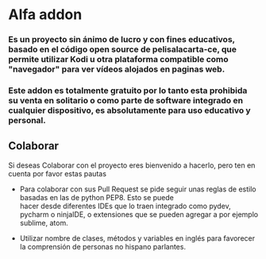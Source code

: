 # Alfa addon
### Es un proyecto sin ánimo de lucro y con fines educativos, basado en el código open source de pelisalacarta-ce, que permite utilizar Kodi u otra plataforma compatible como "navegador" para ver vídeos alojados en paginas web.

### Este addon es totalmente gratuito por lo tanto esta prohibida su venta en solitario o como parte de software integrado en cualquier dispositivo, es absolutamente para uso educativo y personal.

## Colaborar
Si deseas Colaborar con el proyecto eres bienvenido a hacerlo, pero ten en cuenta por favor estas pautas 

- Para colaborar con sus Pull Request se pide seguir unas reglas de estilo basadas en las de python PEP8. Esto se puede   
  hacer desde diferentes IDEs que lo traen integrado como pydev, pycharm o ninjaIDE, o extensiones que se pueden 
  agregar a por ejemplo sublime, atom. 

- Utilizar nombre de clases, métodos y variables en inglés para favorecer la comprensión de personas no hispano parlantes.
